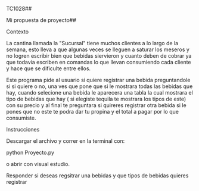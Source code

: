 TC1028##

Mi propuesta de proyecto##


Contexto 

La cantina llamada la "Sucursal" tiene muchos clientes a lo largo de la semana, esto lleva a que algunas veces se lleguen a saturar los meseros y no logren escribir bien que bebidas siervieron y cuanto deben de cobrar ya que todavia escriben en comandas lo que llevan consumiendo cada cliente y hace que se dificulte entre ellos.


Este programa pide al usuario si quiere registrar una bebida preguntandole si si quiere o no, una ves que pone que si le mostrara todas las bebidas que hay, cuando selecione una bebida le aparecera una tabla la cual mostrara el tipo de bebidas que hay 
( si elegiste tequila te mostrara los tipos de este) con su precio y al final te preguntara si quireres registrar otra bebida si le pones que no este te podra dar tu propina y el total a pagar por lo que consumiste.


Instrucciones 

Descargar el archivo y correr en la terminal con:

python Proyecto.py

o abrir con visual estudio. 

Responder si deseas regsitrar una bebidas y que tipos de bebidas quieres registrar
